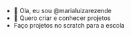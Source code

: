 - 👋 Ola, eu sou @marialuizarezende
- 💞️ Quero criar e conhecer projetos
- Faço projetos no scratch para a escola

<!---
marialuizarezende/marialuizarezende is a ✨ special ✨ repository because its `README.md` (this file) appears on your GitHub profile.
You can click the Preview link to take a look at your changes.
--->
